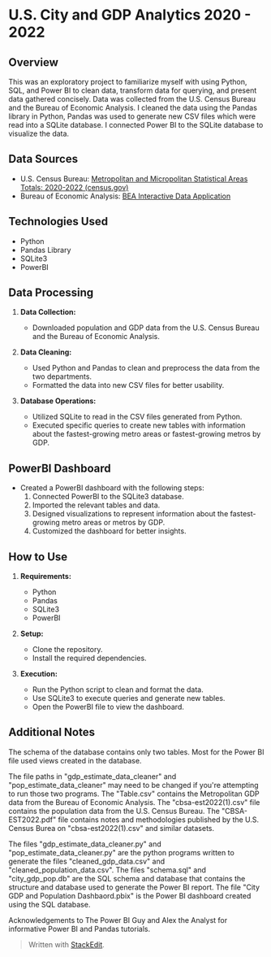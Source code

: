 # U.S. City and GDP Analytics 2020 - 2022 

## Overview

This was an exploratory project to familiarize myself with using Python, SQL, and Power BI to clean data, transform data for querying, and present data gathered concisely. Data was collected from the U.S. Census Bureau and the Bureau of Economic Analysis. I cleaned the data using the Pandas library in Python, Pandas was used to generate new CSV files which were read into a SQLite database. I connected Power BI to the SQLite database to visualize the data.

## Data Sources

-   U.S. Census Bureau: [Metropolitan and Micropolitan Statistical Areas Totals: 2020-2022 (census.gov)](https://www.census.gov/data/tables/time-series/demo/popest/2020s-total-metro-and-micro-statistical-areas.html)
-   Bureau of Economic Analysis: [BEA Interactive Data Application](https://apps.bea.gov/itable/?ReqID=70&step=1&_gl=1*xiubuz*_ga*MTQxNDUwMjUyNi4xNzAzMDAxNzEw*_ga_J4698JNNFT*MTcwMzExMzk4Ny4zLjEuMTcwMzExNDM4OS4yNy4wLjA.#eyJhcHBpZCI6NzAsInN0ZXBzIjpbMSwyOSwyNSwzMSwyNiwyNywzMF0sImRhdGEiOltbIlRhYmxlSWQiLCI1MzMiXSxbIk1ham9yX0FyZWEiLCI1Il0sWyJTdGF0ZSIsWyI1Il1dLFsiQXJlYSIsWyJYWCJdXSxbIlN0YXRpc3RpYyIsWyIzIl1dLFsiVW5pdF9vZl9tZWFzdXJlIiwiTGV2ZWxzIl0sWyJZZWFyIixbIi0xIl1dLFsiWWVhckJlZ2luIiwiLTEiXSxbIlllYXJfRW5kIiwiLTEiXV19)

## Technologies Used

-   Python
-   Pandas Library
-   SQLite3
-   PowerBI

## Data Processing

1.  **Data Collection:**
    
    -   Downloaded population and GDP data from the U.S. Census Bureau and the Bureau of Economic Analysis.
2.  **Data Cleaning:**
    
    -   Used Python and Pandas to clean and preprocess the data from the two departments.
    -   Formatted the data into new CSV files for better usability.
3.  **Database Operations:**
    
    -   Utilized SQLite to read in the CSV files generated from Python.
    -   Executed specific queries to create new tables with information about the fastest-growing metro areas or fastest-growing metros by GDP.

## PowerBI Dashboard

-   Created a PowerBI dashboard with the following steps:
    1.  Connected PowerBI to the SQLite3 database.
    2.  Imported the relevant tables and data.
    3.  Designed visualizations to represent information about the fastest-growing metro areas or metros by GDP.
    4.  Customized the dashboard for better insights.

## How to Use

1.  **Requirements:**
    
    -   Python
    -   Pandas
    -   SQLite3
    -   PowerBI
2.  **Setup:**
    
    -   Clone the repository.
    -   Install the required dependencies.
3.  **Execution:**
    
    -   Run the Python script to clean and format the data.
    -   Use SQLite3 to execute queries and generate new tables.
    -   Open the PowerBI file to view the dashboard.

## Additional Notes
The schema of the database contains only two tables. Most for the Power BI file used views created in the database.

The file paths in "gdp_estimate_data_cleaner" and "pop_estimate_data_cleaner" may need to be changed if you're attempting to run those two programs. The "Table.csv" contains the Metropolitan GDP data from the Bureau of Economic Analysis. The "cbsa-est2022(1).csv" file contains the population data from the U.S. Census Bureau. The "CBSA-EST2022.pdf" file contains notes and methodologies published by the U.S. Census Burea on "cbsa-est2022(1).csv" and similar datasets. 

The files "gdp_estimate_data_cleaner.py" and "pop_estimate_data_cleaner.py" are the python programs written to generate the files "cleaned_gdp_data.csv" and "cleaned_population_data.csv". The files "schema.sql" and "city_gdp_pop.db" are the SQL schema and database that contains the structure and database used to generate the Power BI report. The file "City GDP and Population Dashbaord.pbix" is the Power BI dashboard created using the SQL database.

Acknowledgements to The Power BI Guy and Alex the Analyst for informative Power BI and Pandas tutorials. 

> Written with [StackEdit](https://stackedit.io/).
